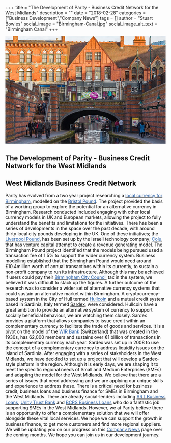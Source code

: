 +++
title = "The Development of Parity - Business Credit Network for the West Midlands"
description = ""
date = "2018-02-28"
categories = ["Business Development","Company News"]
tags = []
author = "Stuart Bowles"
social_image = "Birmingham-Canal.jpg"
social_image_alt_text = "Birmingham Canal"
+++

![Birmingham Canal](Birmingham-Canal.jpg)

## The Development of Parity - Business Credit Network for the West Midlands


## <span style="color: #000000;">West Midlands Business Credit Network</span>

<span style="color: #000000;">Parity has evolved from a two year project researching a <a href="https://brumpound.wordpress.com/" style="color: #000000;"><span style="color: #215aa5;">local currency for Birmingham</span></a>, modelled on the <a href="https://bristolpound.org/" style="color: #000000;"><span style="color: #215aa5;">Bristol Pound</span></a>. The project provided the basis of a working group to explore the potential for an alternative currency in Birmingham. Research conducted included engaging with other local currency models in UK and European markets, allowing the project to fully understand the benefits and limitations for the initiatives. There has been a series of developments in the space over the past decade, with around thirty local city pounds developing in the UK. One of these initiatives; the <a href="https://www.colu.com/community/liverpool" style="color: #000000;"><span style="color: #215aa5;">Liverpool Pound</span></a>, has been set up by the Israeli technology company; <a href="https://www.colu.com/" style="color: #000000;"><span style="color: #215aa5;">Colu</span></a>, that has venture capital attempt to create a revenue generating model. The Birmingham Pound project identified that the models being pursued used a transaction fee of 1.5% to support the wider currency system. Business modelling established that the Birmingham Pound would need around £10.4million worth of annual transactions within its currently, to sustain a non-profit company to run its infrastructure. Although this may be achieved if users could pay their <a href="https://www.birmingham.gov.uk/" style="color: #000000;"><span style="color: #215aa5;">Birmingham City Council</span></a> tax in the system, we believed it was difficult to stack up the figures.</span>
<span style="color: #000000;">A further outcome of the research was to consider a wider set of alternative currency systems that could sustain an alternative market within Birmingham. A cryptocurrency-based system in the City of Hull termed <a href="http://www.hull-coin.org/" style="color: #000000;"><span style="color: #215aa5;">Hullcoin</span></a> and a mutual credit system based in Sardinia, Italy termed <a href="https://www.sardex.net/?lang=en" style="color: #000000;">Sardex</a>, were considered. Hullcoin have a great ambition to provide an alternative system of currency to support socially beneficial behaviour, we are watching them closely. Sardex provides a platform that allows companies to issue credit within an complementary currency to facilitate the trade of goods and services. It is a pivot on the model of the <span style="color: #215aa5;"><a href="https://www.wir.ch/" style="color: #215aa5;">WIR Bank</a></span> (Switzerland) that was created in the 1930s, has 62,000 members and sustains over €1 billion of transactions in its complementary currency each year. Sardex was set up in 2008 to use the concept of a complementary currency to address liquidity issues on the island of Sardinia. </span>
<span style="color: #000000;">After engaging with a series of stakeholders in the West Midlands, we have decided to set up a project that will develop a Sardex-style platform in the region. Although it is early days, we are shaping it to meet the specific regional needs of Small and Medium Enterprises (SMEs) and adapting the model for the West Midlands. We believe that there are a series of issues that need addressing and we are applying our unique skills and experience to address these. There is a critical need for business credit, business loans and business finance for SMEs in Birmingham and the West Midlands. There are already social-lenders including <a href="http://artbusinessloans.co.uk/" style="color: #000000;"><span style="color: #215aa5;">ART Business Loans</span></a>, <a href="https://www.unity.co.uk/" style="color: #000000;"><span style="color: #215aa5;">Unity Trust Bank</span></a> and <a href="https://bcrs.org.uk/" style="color: #000000;"><span style="color: #215aa5;">BCRS Business Loans</span></a> who do a fantastic job supporting SMEs in the West Midlands. However, we at Parity believe there is an opportunity to offer a complementary solution that we will offer alongside these vital local services. We hope we can support the growth in business finance, to get more customers and find more regional suppliers. We will be updating you on our progress on this <a href="/categories/business-development/" style="color: #000000;"><span style="color: #215aa5;">Company News</span></a> page over the coming months. We hope you can join us in our development journey.</span>
